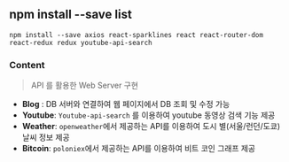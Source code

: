 ## npm install --save list

```
npm install --save axios react-sparklines react react-router-dom react-redux redux youtube-api-search 
```



### Content

> API 를 활용한 Web Server 구현

- **Blog** : DB 서버와 연결하여 웹 페이지에서 DB 조회 및 수정 가능
- **Youtube**: `Youtube-api-search` 를 이용하여 youtube 동영상 검색 기능 제공
- **Weather**: `openweather`에서 제공하는 API를 이용하여 도시 별(서울/런던/도쿄) 날씨 정보 제공
- **Bitcoin**: `poloniex`에서 제공하는 API를 이용하여 비트 코인 그래프 제공